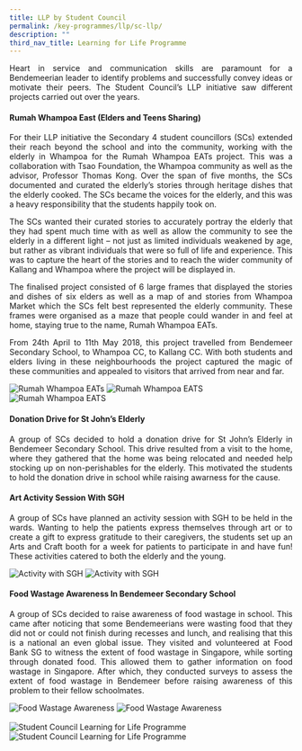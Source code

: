 ```yaml
---
title: LLP by Student Council
permalink: /key-programmes/llp/sc-llp/
description: ""
third_nav_title: Learning for Life Programme
---
```

<p style="text-align:justify">Heart in service and communication skills are paramount for a Bendemeerian leader to identify problems and successfully convey ideas or motivate their peers. The Student Council’s LLP initiative saw different projects carried out over the years.</p>

#### **Rumah Whampoa East (Elders and Teens Sharing)**

<p style="text-align:justify">For their LLP initiative the Secondary 4 student councillors (SCs) extended their reach beyond the school and into the community, working with the elderly in Whampoa for the Rumah Whampoa EATs project. This was a collaboration with Tsao Foundation, the Whampoa community as well as the advisor, Professor Thomas Kong. Over the span of five months, the SCs documented and curated the elderly’s stories through heritage dishes that the elderly cooked. The SCs became the voices for the elderly, and this was a heavy responsibility that the students happily took on.</p>

<p style="text-align:justify">The SCs wanted their curated stories to accurately portray the elderly that they had spent much time with as well as allow the community to see the elderly in a different light – not just as limited individuals weakened by age, but rather as vibrant individuals that were so full of life and experience. This was to capture the heart of the stories and to reach the wider community of Kallang and Whampoa where the project will be displayed in.</p>

<p style="text-align:justify">The finalised project consisted of 6 large frames that displayed the stories and dishes of six elders as well as a map of and stories from Whampoa Market which the SCs felt best represented the elderly community. These frames were organised as a maze that people could wander in and feel at home, staying true to the name, Rumah Whampoa EATs.</p>

<p style="text-align:justify">From 24th April to 11th May 2018, this project travelled from Bendemeer Secondary School, to Whampoa CC, to Kallang CC. With both students and elders living in these neighbourhoods the project captured the magic of these communities and appealed to visitors that arrived from near and far.</p>

<!--
![Rumah Whampoa EATs](/images/Keyprogrammes/llp-whampoaeats-01.jpg)

![Rumah Whampoa EATs](/images/Keyprogrammes/llp-whampoaeats-02.jpg)

![Rumah Whampoa EATs](/images/Keyprogrammes/llp-whampoaeats-03.jpg)
-->

<img src="/images/Keyprogrammes/llp-whampoaeats-01.jpg" alt="Rumah Whampoa EATs"/>
<img src="/images/Keyprogrammes/llp-whampoaeats-02.jpg" alt="Rumah Whampoa EATS"/>
<img src="/images/Keyprogrammes/llp-whampoaeats-03.jpg" alt="Rumah Whampoa EATS"/>

#### **Donation Drive for St John’s Elderly**

<p style="text-align:justify">A group of SCs decided to hold a donation drive for St John’s Elderly in Bendemeer Secondary School. This drive resulted from a visit to the home, where they gathered that the home was being relocated and needed help stocking up on non-perishables for the elderly. This motivated the students to hold the donation drive in school while raising awarness for the cause.</p>

#### **Art Activity Session With SGH**

<p style="text-align:justify">A group of SCs have planned an activity session with SGH to be held in the wards. Wanting to help the patients express themselves through art or to create a gift to express gratitude to their caregivers, the students set up an Arts and Craft booth for a week for patients to participate in and have fun! These activities catered to both the elderly and the young.</p>

<!--
![Art Activity with SGH](/images/Keyprogrammes/llp-sgh-01.jpg)

![Art Activity with SGH](/images/Keyprogrammes/llp-sgh-02.jpg)
-->

<img src="/images/Keyprogrammes/llp-sgh-01.jpg" alt="Activity with SGH"/>
<img src="/images/Keyprogrammes/llp-sgh-02.jpg" alt="Activity with SGH"/>

#### **Food Wastage Awareness In Bendemeer Secondary School**

<p style="text-align:justify">A group of SCs decided to raise awareness of food wastage in school. This came after noticing that some Bendemeerians were wasting food that they did not or could not finish during recesses and lunch, and realising that this is a national an even global issue. They visited and volunteered at Food Bank SG to witness the extent of food wastage in Singapore, while sorting through donated food. This allowed them to gather information on food wastage in Singapore. After which, they conducted surveys to assess the extent of food wastage in Bendemeer before raising awareness of this problem to their fellow schoolmates.</p>

<!--
![Food Wastage Awareness](/images/Keyprogrammes/llp-foodbank-01.jpg)

![Food Wastage Awareness](/images/Keyprogrammes/llp-foodbank-02.jpg)
-->

<img src="/images/Keyprogrammes/llp-foodbank-01.jpg" alt="Food Wastage Awareness"/>
<img src="/images/Keyprogrammes/llp-foodbank-02.jpg" alt="Food Wastage Awareness"/>


<br>
<br>
<img src="/images/Keyprogrammes/llpsc-01.jpeg" alt="Student Council Learning for Life Programme"/>
<img src="/images/Keyprogrammes/llpsc-02.jpeg" alt="Student Council Learning for Life Programme"/>